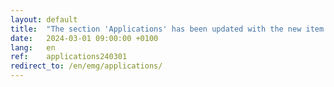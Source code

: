 ```yaml
---
layout: default
title:  "The section 'Applications' has been updated with the new item 'Education'"
date:   2024-03-01 09:00:00 +0100
lang:   en
ref:    applications240301
redirect_to: /en/emg/applications/
---
```

